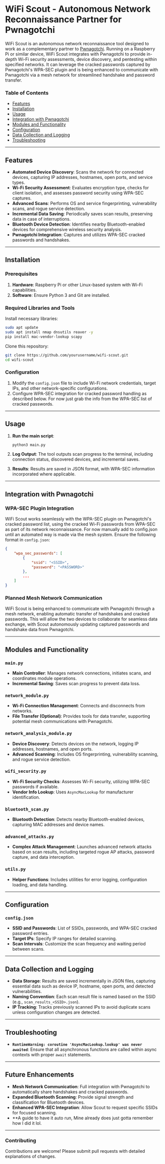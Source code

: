 
# WiFi Scout - Autonomous Network Reconnaissance Partner for Pwnagotchi

WiFi Scout is an autonomous network reconnaissance tool designed to work as a complementary partner to [Pwnagotchi](https://pwnagotchi.ai). Running on a Raspberry Pi or similar device, WiFi Scout integrates with Pwnagotchi to provide in-depth Wi-Fi security assessments, device discovery, and pentesting within specified networks. It can leverage the cracked passwords captured by Pwnagotchi's WPA-SEC plugin and is being enhanced to communicate with Pwnagotchi via a mesh network for streamlined handshake and password transfer.

### Table of Contents
- [Features](#features)
- [Installation](#installation)
- [Usage](#usage)
- [Integration with Pwnagotchi](#integration-with-pwnagotchi)
- [Modules and Functionality](#modules-and-functionality)
- [Configuration](#configuration)
- [Data Collection and Logging](#data-collection-and-logging)
- [Troubleshooting](#troubleshooting)

---

## Features

- **Automated Device Discovery**: Scans the network for connected devices, capturing IP addresses, hostnames, open ports, and service types.
- **Wi-Fi Security Assessment**: Evaluates encryption type, checks for client isolation, and assesses password security using WPA-SEC captures.
- **Advanced Scans**: Performs OS and service fingerprinting, vulnerability scans, and rogue service detection.
- **Incremental Data Saving**: Periodically saves scan results, preserving data in case of interruptions.
- **Bluetooth Device Detection**: Identifies nearby Bluetooth-enabled devices for comprehensive wireless security analysis.
- **Pwnagotchi Integration**: Captures and utilizes WPA-SEC cracked passwords and handshakes.

---

## Installation

### Prerequisites
1. **Hardware**: Raspberry Pi or other Linux-based system with Wi-Fi capabilities.
2. **Software**: Ensure Python 3 and Git are installed.

### Required Libraries and Tools
Install necessary libraries:
```bash
sudo apt update
sudo apt install nmap dnsutils reaver -y
pip install mac-vendor-lookup scapy
```

Clone this repository:
```bash
git clone https://github.com/yourusername/wifi-scout.git
cd wifi-scout
```

### Configuration
1. Modify the `config.json` file to include Wi-Fi network credentials, target IPs, and other network-specific configurations.
2. Configure WPA-SEC integration for cracked password handling as described below. For now just grab the info from the WPA-SEC list of cracked passwords.

---

## Usage

1. **Run the main script**:
   ```bash
   python3 main.py
   ```
2. **Log Output**: The tool outputs scan progress to the terminal, including connection status, discovered devices, and incremental saves.

3. **Results**: Results are saved in JSON format, with WPA-SEC information incorporated where applicable.

---

## Integration with Pwnagotchi

### WPA-SEC Plugin Integration
WiFi Scout works seamlessly with the WPA-SEC plugin on Pwnagotchi's cracked password list, using the cracked Wi-Fi passwords from WPA-SEC as part of its network reconnaissance. For now manually add to config.json until an automated way is made via the mesh system. Ensure the following format in `config.json`:

```json
{
    "wpa_sec_passwords": [
        {
            "ssid": "<SSID>",
            "password": "<PASSWORD>"
        },
        ...
    ]
}
```

### Planned Mesh Network Communication
WiFi Scout is being enhanced to communicate with Pwnagotchi through a mesh network, enabling automatic transfer of handshakes and cracked passwords. This will allow the two devices to collaborate for seamless data exchange, with Scout autonomously updating captured passwords and handshake data from Pwnagotchi.

---

## Modules and Functionality

### `main.py`
- **Main Controller**: Manages network connections, initiates scans, and coordinates module operations.
- **Incremental Saving**: Saves scan progress to prevent data loss.

### `network_module.py`
- **Wi-Fi Connection Management**: Connects and disconnects from networks.
- **File Transfer (Optional)**: Provides tools for data transfer, supporting potential mesh communications with Pwnagotchi.

### `network_analysis_module.py`
- **Device Discovery**: Detects devices on the network, logging IP addresses, hostnames, and open ports.
- **Advanced Scanning**: Includes OS fingerprinting, vulnerability scanning, and rogue service detection.

### `wifi_security.py`
- **Wi-Fi Security Checks**: Assesses Wi-Fi security, utilizing WPA-SEC passwords if available.
- **Vendor Info Lookup**: Uses `AsyncMacLookup` for manufacturer identification.

### `bluetooth_scan.py`
- **Bluetooth Detection**: Detects nearby Bluetooth-enabled devices, capturing MAC addresses and device names.

### `advanced_attacks.py`
- **Complex Attack Management**: Launches advanced network attacks based on scan results, including targeted rogue AP attacks, password capture, and data interception.

### `utils.py`
- **Helper Functions**: Includes utilities for error logging, configuration loading, and data handling.

---

## Configuration

### `config.json`
- **SSID and Passwords**: List of SSIDs, passwords, and WPA-SEC cracked password entries.
- **Target IPs**: Specify IP ranges for detailed scanning.
- **Scan Intervals**: Customize the scan frequency and waiting period between scans.

---

## Data Collection and Logging

- **Data Storage**: Results are saved incrementally in JSON files, capturing essential data such as device IP, hostname, open ports, and detected vulnerabilities.
- **Naming Convention**: Each scan result file is named based on the SSID (e.g., `scan_results_<SSID>.json`).
- **IP Tracking**: Tracks previously scanned IPs to avoid duplicate scans unless configuration changes are detected.

---

## Troubleshooting

- **`RuntimeWarning: coroutine 'AsyncMacLookup.lookup' was never awaited`**:
   Ensure that all asynchronous functions are called within async contexts with proper `await` statements.

---

## Future Enhancements

- **Mesh Network Communication**: Full integration with Pwnagotchi to automatically share handshakes and cracked passwords.
- **Expanded Bluetooth Scanning**: Provide signal strength and classification for Bluetooth devices.
- **Enhanced WPA-SEC Integration**: Allow Scout to request specific SSIDs for focused scanning.
- **A guide to have it auto run, Mine already does just gotta remember how I did it lol.

---

### Contributing
Contributions are welcome! Please submit pull requests with detailed explanations of changes.
